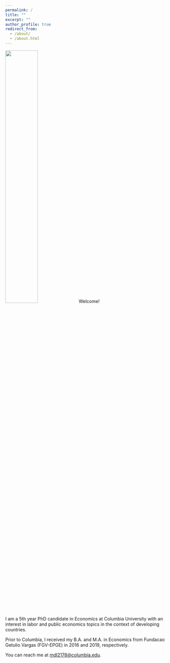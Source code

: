 ```yaml
---
permalink: /
title: ""
excerpt: ""
author_profile: true
redirect_from: 
  - /about/
  - /about.html
---
```


<img src="{{ site.url }}{{ site.baseurl }}/images/profile.png" alt="" width = "45%" class = "align-left">
Welcome!  

I am a 5th year PhD candidate in Economics at Columbia University with an interest in labor and public economics topics in the context of developing countries. 

Prior to Columbia, I received my B.A. and M.A. in Economics from Fundacao Getulio Vargas (FGV-EPGE) in 2016 and 2019, respectively. 

You can reach me at [mdl2178@columbia.edu](mailto:mdl2178@columbia.edu). 
